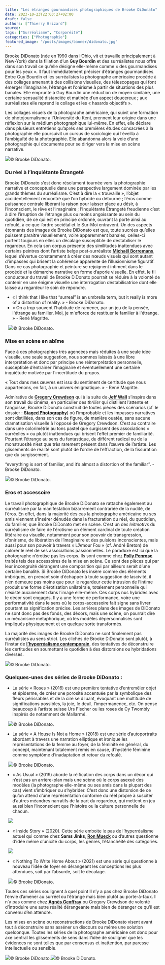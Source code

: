 ```yaml
---
title: "Les étranges gourmandises photographiques de Brooke DiDonato"
date: 2023-10-23T22:03:27+02:00
draft: false
authors: ["Thierry Grizard"]
source: 
tags: ["Surréalisme", "Corporéité"]
categories: ["Photographie"]
featured_image: "/posts/images/banner/didonato.jpg"
---
```


Brooke DiDonato (née en 1990 dans l’Ohio, vit et travaille principalement à New-York) dans la filiation d’un **Guy Bourdin** et des surréalistes nous offre dans son travail ce qu’elle désigne elle-même comme « des gourmandises pour les yeux ». Il faut immédiatement préciser d’étranges gourmandises. Entre Guy Bourdin et les surréalistes la photographe américaine procède à des collages amenant à des collisions visuelles, des télescopages qui font émerger l’imaginaire, l’étrange et l’onirisme à partir de situations des plus banales. Elle emprunte à Guy Bourdin une réduction de moyen similaire, une certaine sensualité distanciée et matinée d’un aspect doucereux ; aux surréalistes elle reprend le collage et les « hasards objectifs ».

Les collages visuels de la photographe américaine, qui suivit une formation de photojournalisme à l’Université du Kent, prennent leur origine dans une réflexion sur le médium photographique lui-même. En effet, elle déclare dans plusieurs entretiens qu’après ses premières études consacrées à la photographie elle poursuivit un cursus de sociologie qui l’éveilla à l’ambiguïté de la photographie. Elle abandonna alors la voie d’une photographie qui documente pour se diriger vers la mise en scène narrative.

![](/posts/images/didonato/brooke-didonato_photography_surrealism.0003.jpg)© Brooke DiDonato.

### Du réel à l’Inquiétante Étrangeté

Brooke DiDonato s’est donc résolument tournée vers la photographie narrative et conceptuelle dans une perspective largement dominée par les grands thèmes du surréalisme. C’est à dire la « trouvaille », l’objet accidentellement rencontré que l’on hybride ou détourne ; l’éros comme puissance centrale libérant la raison pour laisser place au désir, à l’inconscient, le rêve et l’imaginaire ; l’Inquiétante Étrangeté freudienne c’est à dire l’irruption de l’étrange plus ou moins angoissante au sein du quotidien, de ce qui est en principe ordonné, ouvrant la porte ainsi au refoulé, à ce que l’ordre sociétal et le Sur-Moi entravent. Un des aspects étonnants des images de Brooke DiDonato est que, toute sucrées qu’elles puissent paraitre visuellement, voire apparemment banales, celles-ci portent toujours en elles un décalage susceptible de déstabiliser le regardeur. En cela son corpus présente des similitudes inattendues avec certains peintres dont l’artiste belge post-surréaliste [**Michaël Borremans**](https://www.artefields.net/michael-borremans/), lequel s’évertue constamment à créer des nœuds visuels qui sont autant d’impasses qui brisent la cohérence apparente de l’illusionnisme figuratif. Dans ce cas photographie et peinture se rejoignent intiment dans le procédé et la démarche narrative en forme d’aporie visuelle. En effet, le fil conducteur du travail de Brooke DiDonato pourrait se réduire à la volonté de contenir en une énigme visuelle une interrogation déstabilisatrice dont elle laisse au regardeur le soin de répondre.

* « I think that I like that “surreal” is an umbrella term, but it really is more of a distortion of reality. » - Brooke DiDonato.
* « On a trop souvent l'habitude de ramener, par un jeu de la pensée, l'étrange au familier. Moi, je m'efforce de restituer le familier à l'étrange. » - René Magritte.

⠀![](/posts/images/didonato/brooke-didonato_photography_surrealism.0016.jpg)© Brooke DiDonato.

### Mise en scène en abîme

Face à ces photographies très agencées mais réduites à une seule idée visuelle, une seule suggestion, nous sommes laissés à une libre interprétation et donc par principe une réinterprétation personnelle, susceptible d’entrainer l’imaginaire et éventuellement une certaine inquiétude motivée par l’incertitude du propos.

« Tout dans mes œuvres est issu du sentiment de certitude que nous appartenons, en fait, à un univers énigmatique. » - René Magritte.

Admirative de **[Gregory Crewdson](https://www.artefields.net/gregory-crewdson-cathedral-of-the-pines/)** qui à la suite de **[Jeff Wall](https://www.artefields.net/jeff-wall-la-photographie-mise-en-scene/)** s’inspire dans son travail du cinéma, en particulier des *thriller* qui distillent l’attente et l’angoisse, Brooke DiDonato construit de toutes pièces des scénarios (cf. le dossier : **[Staged Photography](https://www.artefields.net/photographie-staged-photography/)**) où l’improbable et les impasses narratives sont distillées, dans son cas de figure, de manière ouatée, sans aucune dramatisation visuelle à l’opposé de Gregory Crewdson. C’est au contraire dans une colorimétrie au tons pastel que surgissent des associations « surréelles » ou plutôt inattendues qui brisent l’effet premier de familiarité. Pourtant l’étrange au sens du fantastique, du différent radical ou de la monstruosité n’est que très rarement présent dans l’œuvre de l’artiste. Les glissements de réalité sont plutôt de l’ordre de l’effraction, de la fissuration que du surgissement.

“everything is sort of familiar, and it’s almost a distortion of the familiar”. - Brooke DiDonato.

![](/posts/images/didonato/brooke-didonato_photography_surrealism.0010.jpg)© Brooke DiDonato.

### Eros et accessoire

Le travail photographique de Brooke DiDonato se rattache également au surréalisme par la manifestation bizarrement contrariée de la nudité, de l’éros. En effet, dans la majorité des cas la photographe américaine ou ses amis viennent s’insérer dénudés dans la fracturation du réel, du quotidien, du familier, que Brooke DiDonato met en scène. C’est un des *leitmotivs* du surréalisme de faire de l’érotisme un élément cardinal de toute création littéraire ou visuelle, notamment pour son pouvoir de transgression, d’onirisme, de libération de l’imaginaire et des pulsions inconscientes, mais aussi pour son pouvoir à travers « L’Amour Fou » (cf. André Breton) de colorer le réel de ses associations passionnelles. Le paradoxe est ici que la photographe n’érotise pas les corps. Ils sont comme chez **[Polly Penrose](https://www.artefields.net/polly-penrose-body-as-prop/)** traités tels des accessoires de la mise en scène. Ce sont des pièces qui par leur incongruité dérangent une composition qui par ailleurs serait d’une certaine banalité. Si Brooke DiDonato les insère comme des éléments imbriqués, en prenant soin d’échapper à toute suggestion de lascivité, il n’en demeure pas moins que pour le regardeur cette intrusion de l’intime produit une forme d’érotisation unilatérale, totalement personnelle qui n’existe aucunement dans l’image elle-même. Ces corps nus hybridés avec le décor sont engagés. Il y a une forme de performance, voire une performativité dans le sens où le corps-accessoire fait signe sans livrer pourtant sa signification précise. Les arrières plans des images de DiDonato ne sont donc pas des fonds, des décors, mais une scène, on pourrait dire un mécanisme métaphorique, où les modèles dépersonnalisés sont impliqués physiquement et en quelque sorte transformés.

La majorité des images de Brooke DiDonato ne sont finalement pas surréalistes au sens strict. Les clichés de Brooke DiDonato sont plutôt, à l’instar de **[l’hyperréalisme contemporain](https://www.artefields.net/sculpture-peinture-hyperrealiste/)**, des tentatives de déconstruire les certitudes en soumettant le quotidien à des distorsions ou hybridations diverses.

![](/posts/images/didonato/brooke-didonato_photography_surrealism.0006.jpg)© Brooke DiDonato.

### Quelques-unes des séries de Brooke DiDonato :

* La série « Roses » (2016) est une première tentative d’entremêler objet et épiderme, de créer une porosité accentuée par la symbolique des fleurs périssables et de la cire se diluant, évoquant une multitude de significations possibles, la joie, le deuil, l’impermanence, etc. On pense beaucoup à l’artiste suisse Urs Fischer ou les roses de Cy Twombly inspirés de notamment de Mallarmé.

⠀![](/posts/images/didonato/04_DID22899-2016CL02.jpg)© Brooke DiDonato.
* La série « A House Is Not a Home » (2018) est une série d’autoportraits abordant à travers une narration elliptique et ironique les représentations de la femme au foyer, de la féminité en général, du concept, maintenant totalement remis en cause, d’hystérie féminine comme symptôme d’inadaptation et retour du refoulé.

⠀![](/posts/images/didonato/brooke-didonato_photography.0001-1.jpg)© Brooke DiDonato.
* « As Usual » (2019) aborde la réification des corps dans un décor qui n’est pas un arrière-plan mais une scène où le corps asexué des modèles (la photographe elle-même ou ses amis dans la plupart des cas) vient s’imbriquer ou s’hybrider. C’est donc une distorsion de ce qu’on attend d’une représentation conforme du réel propre à susciter d’autres méandres narratifs de la part du regardeur, qui mettent en jeu aussi bien l’inconscient que l’histoire ou la culture personnelle de chacun.

⠀![](/posts/images/didonato/brooke-didonato_photography.0006-1.jpg)
* « Inside Story » (2020). Cette série emboite le pas de l’hyperréalisme actuel qui comme chez **Sams Jinks**, **[Ron Mueck](https://www.artefields.net/topic/ron-mueck/)** ou d’autres questionne d’idée même d’unicité du corps, les genres, l’étanchéité des catégories.

⠀![](/posts/images/didonato/brooke-didonato_photography.0006-2.jpg)
* « Nothing To Write Home About » (2021) est une série qui questionne à nouveau l’idée de foyer en dérangeant les conceptions les plus attendues, soit par l’absurde, soit le décalage.

⠀![](/posts/images/didonato/brooke-didonato_photography.0004.jpg)© Brooke DiDonato.

Toutes ces séries soulignent à quel point Il n’y a pas chez Brooke DiDonato l’envie d’amener au surréel ou l’étrange mais bien plutôt au porte-à-faux. Il n’y pas comme chez **[Agnès Geoffray](https://www.artefields.net/agnes-geoffray-photography/)** ou Gregory Crewdson de volonté d’introduire une autre réalité dérangeante mais bien de déranger ce qu’il est convenu d’en attendre.

Les mises en scène ou reconstructions de Brooke DiDonato visent avant tout à déconstruire sans asséner un discours ou même une solution quelconque. Toutes les séries de la photographe américaine ont donc pour axe central les glissements de sens dans l’idée de souligner que les évidences ne sont telles que par consensus et inattention, par paresse intellectuelle ou sensible.

![](/posts/images/didonato/brooke-didonato_photography_surrealism.0012.jpg)© Brooke DiDonato.![](/posts/images/didonato/brooke-didonato_photography_surrealism.0013.jpg)© Brooke DiDonato.